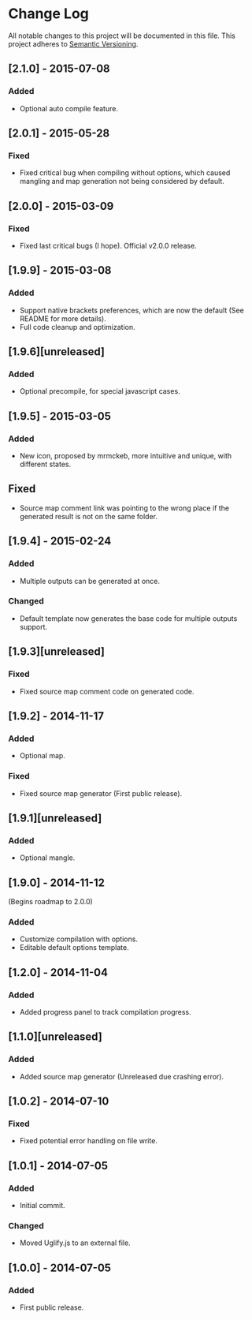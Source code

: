 # Change Log
All notable changes to this project will be documented in this file.
This project adheres to [Semantic Versioning](http://semver.org/).

## [2.1.0] - 2015-07-08
### Added
- Optional auto compile feature.

## [2.0.1] - 2015-05-28
### Fixed
- Fixed critical bug when compiling without options, which caused mangling and map generation not being considered by default.

## [2.0.0] - 2015-03-09
### Fixed
- Fixed last critical bugs (I hope). Official v2.0.0 release.

## [1.9.9] - 2015-03-08
### Added
- Support native brackets preferences, which are now the default (See README for more details).
- Full code cleanup and optimization.

## [1.9.6][unreleased]
### Added
- Optional precompile, for special javascript cases.

## [1.9.5] - 2015-03-05
### Added
- New icon, proposed by mrmckeb, more intuitive and unique, with different states.

## Fixed
- Source map comment link was pointing to the wrong place if the generated result is not on the same folder.

## [1.9.4] - 2015-02-24
### Added
- Multiple outputs can be generated at once.

### Changed
- Default template now generates the base code for multiple outputs support.

## [1.9.3][unreleased]
### Fixed
- Fixed source map comment code on generated code.

## [1.9.2] - 2014-11-17
### Added
- Optional map.

### Fixed
- Fixed source map generator (First public release).

## [1.9.1][unreleased]
### Added
- Optional mangle.

## [1.9.0] - 2014-11-12
(Begins roadmap to 2.0.0)

### Added
- Customize compilation with options.
- Editable default options template.

## [1.2.0] - 2014-11-04
### Added
- Added progress panel to track compilation progress.

## [1.1.0][unreleased]
### Added
- Added source map generator (Unreleased due crashing error).

## [1.0.2] - 2014-07-10
### Fixed
- Fixed potential error handling on file write.

## [1.0.1] - 2014-07-05
### Added
- Initial commit.

### Changed
- Moved Uglify.js to an external file.

## [1.0.0] - 2014-07-05
### Added
- First public release.
